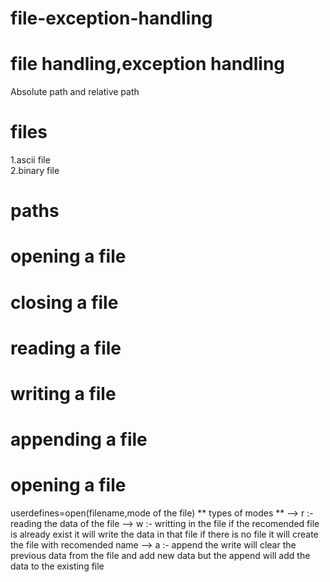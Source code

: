 # file-exception-handling
# file handling,exception handling
   Absolute path and relative path

# files
   1.ascii file  
   2.binary file
# paths
# opening a file
# closing a file
# reading a file
# writing a file
# appending a file


# opening a file 
userdefines=open(filename,mode of the file)
** types of modes **
--> r :- reading the data of the file
--> w :- writting in the file
      if the recomended file is already exist it will write the data in that file if there is no file it will create the file with recomended name
--> a :- append
      the write will clear the previous data from the file and add new data but the append will add the data to the existing file
